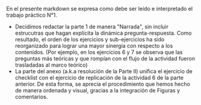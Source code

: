 En el presente markdown se expresa como debe ser leído e interpretado el trabajo práctico N°1.
- Decidimos redactar la parte 1 de manera "Narrada", sin incluir estrucutras que hagan explícita la dinámica pregunta-respuesta. Como resultado, el orden de los ejercicios y sub-ejercicios ha sido reorganizado para lograr una mayor sinergia con respecto a los contenidos.
(Por ejemplo, en los ejercicios 6 y 7 se observa que las preguntas más teóricas y que rompían con el flujo de la actividad fueron trasladadas al marco teórico)
- La parte del anexo (a.k.a resolución de la Parte II) unifica el ejercicio de checklist con el ejercicio de replicación de la actividad 6 de la parte anterior. De esta forma, se aprecia el procedimiento que hemos hecho de manera ordenada y visual, gracias a la integración de Figuras y comentarios.